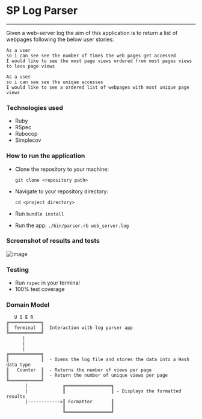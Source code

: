 # SP Log Parser
---
Given a web-server log the aim of this application is to return a list of webpages following the below user stories:
```
As a user
so i can see see the number of times the web pages get accessed
I would like to see the most page views ordered from most pages views to less page views
```

```
As a user
so i can see see the unique accesses
I would like to see a ordered list of webpages with most unique page views
```

### Technologies used

- Ruby
- RSpec
- Rubocop
- Simplecov

### How to run the application

- Clone the repository to your machine:

  `git clone <repository path>`

- Navigate to your repository directory:

  `cd <project directory>`

- Run `bundle install`

- Run the app:
  `./bin/parser.rb web_server.log`

### Screenshot of results and tests

![image](https://user-images.githubusercontent.com/24396579/52527883-18a41a80-2cc8-11e9-8a43-91bd22f8b61d.png)

###  Testing

- Run `rspec` in your terminal
- 100% test coverage

###  Domain Model

```
   U S E R
╔════════════╗              
║  Terminal  ║  Interaction with log parser app               
╚════════════╝
      |
      |
      |                                   
╔════════════╗     
║            ║  - Opens the log file and stores the data into a Hash data type
║   Counter  ║  - Returns the number of views per page
║            ║  - Return the number of unique views per page
╚════════════╝      
       |             ╔═════════════════╗
       |             ║                 ║ - Displays the formatted results  
       |------------>║ Formatter       ║
                     ║                 ║
                     ╚═════════════════╝
```
